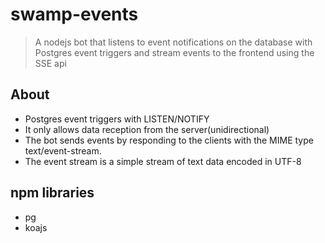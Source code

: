 # swamp-events
> A nodejs bot that listens to event notifications on the database with Postgres
> event triggers and stream events to the frontend using the SSE api

## About
- Postgres event triggers with LISTEN/NOTIFY
- It only allows data reception from the server(unidirectional)
- The bot sends events by responding to the clients with the MIME type text/event-stream.
- The event stream is a simple stream of text data encoded in UTF-8


## npm libraries
- pg
- koajs
